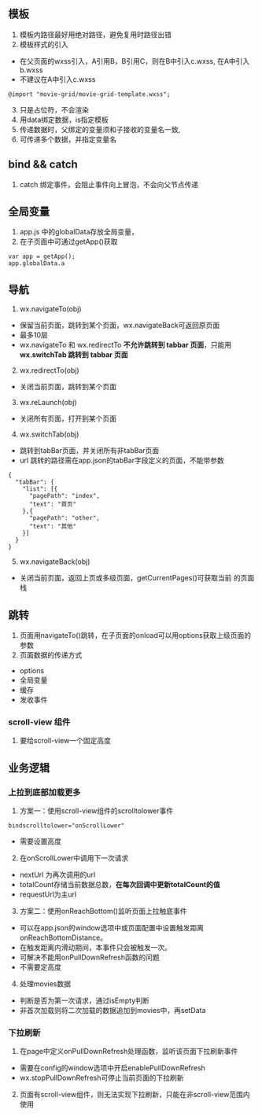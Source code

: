 ## 模板
1. 模板内路径最好用绝对路径，避免复用时路径出错
2. 模板样式的引入
  - 在父页面的wxss引入，A引用B，B引用C，则在B中引入c.wxss, 在A中引入b.wxss
  - 不建议在A中引入c.wxss
  ```
  @import "movie-grid/movie-grid-template.wxss";
  ```
3. <template></template>只是占位符，不会渲染
4. 用data绑定数据，is指定模板
5. 传递数据时，父绑定的变量须和子接收的变量名一致, 
6. 可传递多个数据，并指定变量名


## bind && catch
1. catch 绑定事件，会阻止事件向上冒泡，不会向父节点传递

## 全局变量
1. app.js 中的globalData存放全局变量，
2. 在子页面中可通过getApp()获取
  ```
  var app = getApp();
  app.globalData.a
  ```

## 导航
1. wx.navigateTo(obj)
  - 保留当前页面，跳转到某个页面，wx.navigateBack可返回原页面
  - 最多10层
  - wx.navigateTo 和 wx.redirectTo **不允许跳转到 tabbar 页面**，只能用 **wx.switchTab 跳转到 tabbar 页面**
2. wx.redirectTo(obj)
  - 关闭当前页面，跳转到某个页面
3. wx.reLaunch(obj)
  - 关闭所有页面，打开到某个页面
4. wx.switchTab(obj)
  - 跳转到tabBar页面，并关闭所有非tabBar页面
  - url 跳转的路径需在app.json的tabBar字段定义的页面，不能带参数
  ```
  {
    "tabBar": {
      "list": [{
        "pagePath": "index",
        "text": "首页"
      },{
        "pagePath": "other",
        "text": "其他"
      }]
    }
  }
  ```
5. wx.navigateBack(obj)
  - 关闭当前页面，返回上页或多级页面，getCurrentPages()可获取当前 的页面栈

## 跳转
1. 页面用navigateTo()跳转，在子页面的onload可以用options获取上级页面的参数
2. 页面数据的传递方式
  - options
  - 全局变量
  - 缓存
  - 发收事件

### scroll-view 组件
1. 要给scroll-view一个固定高度


## 业务逻辑
### 上拉到底部加载更多
1. 方案一：使用scroll-view组件的scrolltolower事件
  ```
  bindscrolltolower="onScrollLower"
  ```
  - 需要设置高度
2. 在onScrollLower中调用下一次请求
  - nextUrl 为再次调用的url
  - totalCount存储当前数据总数，**在每次回调中更新totalCount的值**
  - requestUrl为主url
3. 方案二：使用onReachBottom()监听页面上拉触底事件
  - 可以在app.json的window选项中或页面配置中设置触发距离onReachBottomDistance。
  - 在触发距离内滑动期间，本事件只会被触发一次。
  - 可解决不能用onPullDownRefresh函数的问题
  - 不需要定高度
4. 处理movies数据
  - 判断是否为第一次请求，通过isEmpty判断
  - 非首次加载则将二次加载的数据追加到movies中，再setData

### 下拉刷新
1. 在page中定义onPullDownRefresh处理函数，监听该页面下拉刷新事件
  - 需要在config的window选项中开启enablePullDownRefresh
  - wx.stopPullDownRefresh可停止当前页面的下拉刷新
2. 页面有scroll-view组件，则无法实现下拉刷新，只能在非scroll-view范围内使用